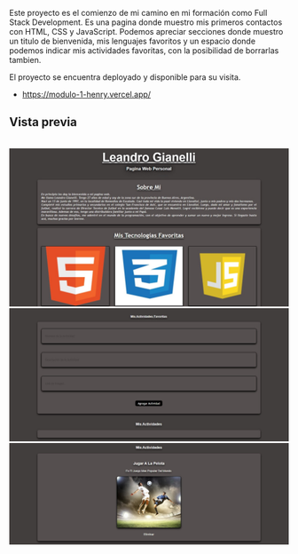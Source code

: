 Este proyecto es el comienzo de mi camino en mi formación como Full Stack Development. Es una pagina donde muestro mis primeros contactos con HTML, CSS y JavaScript.
Podemos apreciar secciones donde muestro un titulo de bienvenida, mis lenguajes favoritos y un espacio donde podemos indicar mis actividades favoritas, con la posibilidad de borrarlas tambien.

El proyecto se encuentra deployado y disponible para su visita.

- https://modulo-1-henry.vercel.app/

## Vista previa

<p align="center">
  <br/>
  <img src="/assets/pm1.jpg" alt="Captura 1" width="600"/>
  <br/>
  <img src="/assets/pm2.jpg" alt="Captura 2" width="600"/>
  <br/>
  <img src="/assets/pm3.jpg" alt="Captura 3" width="600"/>
</p>
